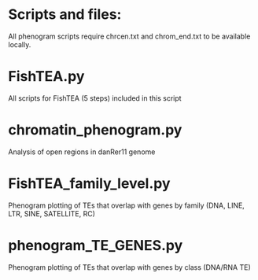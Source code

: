 # Scripts and files:
All phenogram scripts require chrcen.txt and chrom_end.txt to be available locally.

# FishTEA.py
All scripts for FishTEA (5 steps) included in this script

# chromatin_phenogram.py
Analysis of open regions in danRer11 genome

# FishTEA_family_level.py
Phenogram plotting of TEs that overlap with genes by family (DNA, LINE, LTR, SINE, SATELLITE, RC)

# phenogram_TE_GENES.py
Phenogram plotting of TEs that overlap with genes by class (DNA/RNA TE)

